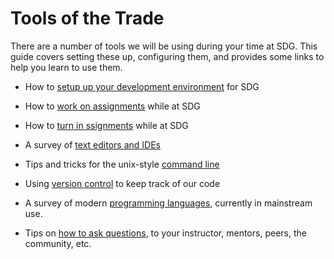 # Tools of the Trade

There are a number of tools we will be using during your time at SDG. This guide covers setting these up, configuring them, and provides some links to help you learn to use them.

- How to [setup up your development environment](/handbook/tools/environment) for SDG

- How to [work on assignments](/handbook/tools/assignment-setup) while at SDG

- How to [turn in ssignments](/handbook/tools/assignment-turn-in) while at SDG

- A survey of [text editors and IDEs](/handbook/tools/editors)

- Tips and tricks for the unix-style [command line](/handbook/tools/command-line)

- Using [version control](/handbook/tools/version-control) to keep track of our code

- A survey of modern [programming languages](/handbook/tools/languages), currently in mainstream use.

- Tips on [how to ask questions](/handbook/tools/asking-questions), to your instructor, mentors, peers, the community, etc.

